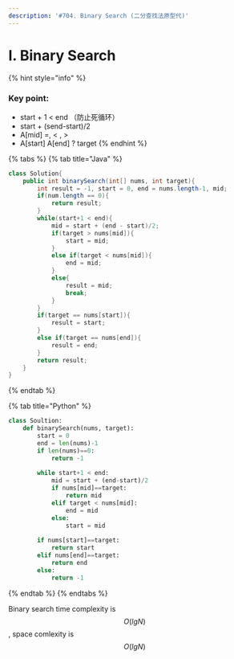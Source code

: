 ```yaml
---
description: '#704. Binary Search (二分查找法原型代)'
---
```


# I. Binary Search

{% hint style="info" %}
### Key point:

* start + 1 &lt; end   （防止死循环）
* start + \(send-start\)/2
* A\[mid\] =, &lt; , &gt;
* A\[start\]  A\[end\]  ? target
{% endhint %}

{% tabs %}
{% tab title="Java" %}
```java
class Solution{
    public int binarySearch(int[] nums, int target){
        int result = -1, start = 0, end = nums.length-1, mid;
        if(num.length == 0){
            return result;
        }    
        while(start+1 < end){
            mid = start + (end - start)/2;
            if(target > nums[mid]){
                start = mid;
            }
            else if(target < nums[mid]){
                end = mid;
            }
            else{
                result = mid;
                break;
            }
        }
        if(target == nums[start]){
            result = start;
        }
        else if(target == nums[end]){
            result = end;
        }
        return result;
    }
}
```
{% endtab %}

{% tab title="Python" %}
```python
class Soultion:
    def binarySearch(nums, target):
        start = 0
        end = len(nums)-1
        if len(nums)==0:
            return -1
            
        while start+1 < end:
            mid = start + (end-start)/2
            if nums[mid]==target:
                return mid
            elif target < nums[mid]:
                end = mid
            else:
                start = mid
        
        if nums[start]==target:
            return start
        elif nums[end]==target:
            return end
        else:
            return -1
```
{% endtab %}
{% endtabs %}

Binary search time complexity is $$O(lgN)$$ , space comlexity is $$O(lgN)$$ 


